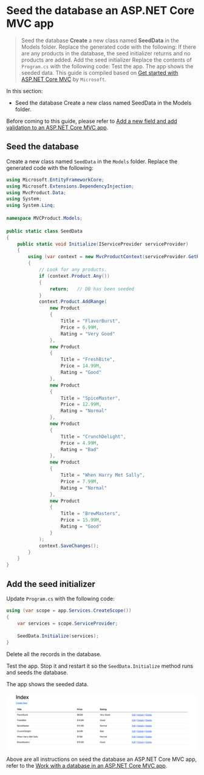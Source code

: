 # Seed the database an ASP.NET Core MVC app

>Seed the database **Create** a new class named **SeedData** in the Models folder. Replace the generated code with the following: If there are any products in the database, the seed initializer returns and no products are added. Add the seed initializer Replace the contents of `Program.cs` with the following code: Test the app. The app shows the seeded data. This guide is compiled based on [Get started with ASP.NET Core MVC](https://learn.microsoft.com/en-us/aspnet/core/tutorials/first-mvc-app/start-mvc?view=aspnetcore-8.0&tabs=visual-studio-code) by `Microsoft`.

In this section:

- Seed the database Create a new class named SeedData in the Models folder.

Before coming to this guide, please refer to [Add a new field and add validation to an ASP.NET Core MVC app](https://github.com/NguyenPhuDuc307/add-field-and-validation).

## Seed the database

Create a new class named `SeedData` in the `Models` folder. Replace the generated code with the following:

```c#
using Microsoft.EntityFrameworkCore;
using Microsoft.Extensions.DependencyInjection;
using MvcProduct.Data;
using System;
using System.Linq;

namespace MVCProduct.Models;

public static class SeedData
{
    public static void Initialize(IServiceProvider serviceProvider)
    {
        using (var context = new MvcProductContext(serviceProvider.GetRequiredService<DbContextOptions<MvcProductContext>>()))
        {
            // Look for any products.
            if (context.Product.Any())
            {
                return;   // DB has been seeded
            }
            context.Product.AddRange(
                new Product
                {
                    Title = "FlavorBurst",
                    Price = 6.99M,
                    Rating = "Very Good"
                },
                new Product
                {
                    Title = "FreshBite",
                    Price = 14.99M,
                    Rating = "Good"
                },
                new Product
                {
                    Title = "SpiceMaster",
                    Price = 12.99M,
                    Rating = "Normal"
                },
                new Product
                {
                    Title = "CrunchDelight",
                    Price = 4.99M,
                    Rating = "Bad"
                },
                new Product
                {
                    Title = "When Harry Met Sally",
                    Price = 7.99M,
                    Rating = "Normal"
                },
                new Product
                {
                    Title = "BrewMasters",
                    Price = 15.99M,
                    Rating = "Good"
                }
            );
            context.SaveChanges();
        }
    }
}
``````

## Add the seed initializer

Update `Program.cs` with the following code:

```c#
using (var scope = app.Services.CreateScope())
{
    var services = scope.ServiceProvider;

    SeedData.Initialize(services);
}
```

Delete all the records in the database.

Test the app. Stop it and restart it so the `SeedData.Initialize` method runs and seeds the database.

The app shows the seeded data.

![Seed Data](resources/seed-data.png)

Above are all instructions on seed the database an ASP.NET Core MVC app, refer to the [Work with a database in an ASP.NET Core MVC app](https://learn.microsoft.com/en-us/aspnet/core/tutorials/first-mvc-app/working-with-sql?view=aspnetcore-8.0&tabs=visual-studio-code).
